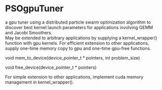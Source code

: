 # PSOgpuTuner

a gpu tuner using a distributed particle swarm optimization algorithm to discover best kernel launch parameters for applications involving GEMM and Jacobi Smoothers.  
May be extended to arbitrary applications by supplying a kernel_wrapper() function with gpu kernels.
For efficient extension to other applications, supply one-time memory copy to gpu and one-time gpu-free functions.

void mem_to_device(device_pointer_t * pointers, int problem_size)

void free_device(device_pointer_t * pointers)

For simple extension to other applications, implement cuda memory management in kernel_wrapper().
